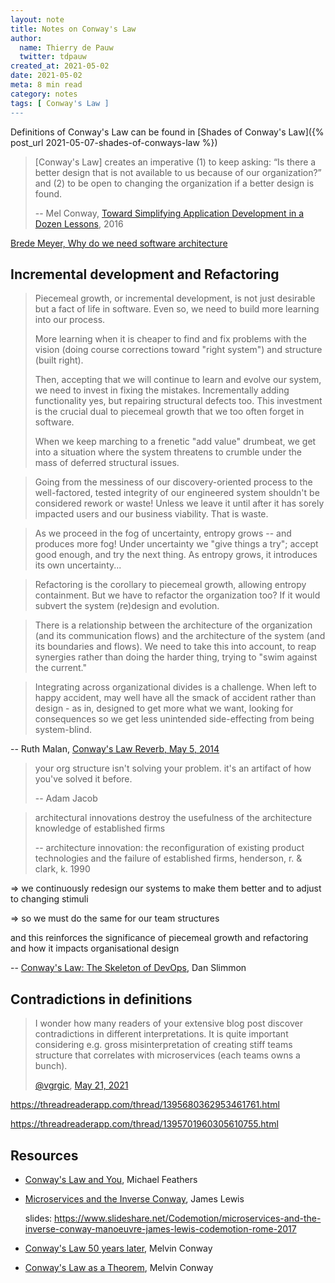 ```yaml
---
layout: note
title: Notes on Conway's Law
author:
  name: Thierry de Pauw
  twitter: tdpauw
created_at: 2021-05-02
date: 2021-05-02
meta: 8 min read
category: notes
tags: [ Conway's Law ]
---
```


Definitions of Conway's Law can be found in [Shades of Conway's Law]({% post_url 2021-05-07-shades-of-conways-law %})

> [Conway's Law] creates an imperative (1) to keep asking: “Is there a better design that is not available to us because of our organization?” and (2) to be open to changing the organization if a better design is found.
>
> -- Mel Conway, [Toward Simplifying Application Development in a Dozen Lessons](http://melconway.com/Home/pdf/simplify.pdf), 2016

[Brede Meyer, Why do we need software architecture](https://web.archive.org/web/20060403044638/http://www.bredemeyer.com/why.html)

## Incremental development and Refactoring

> Piecemeal growth, or incremental development, is not just desirable but a fact of life in software. Even so, we need to build more learning into our process.
>
> More learning when it is cheaper to find and fix problems with the vision (doing course corrections toward "right system") and structure (built right).
>
> Then, accepting that we will continue to learn and evolve our system, we need to invest in fixing the mistakes. Incrementally adding functionality yes, but repairing structural defects too. This investment is the crucial dual to piecemeal growth that we too often forget in software.
>
> When we keep marching to a frenetic "add value" drumbeat, we get into a situation where the system threatens to crumble under the mass of deferred structural issues.


> Going from the messiness of our discovery-oriented process to the well-factored, tested integrity of our engineered system shouldn't be considered rework or waste! Unless we leave it until after it has sorely impacted users and our business viability. That is waste.


> As we proceed in the fog of uncertainty, entropy grows -- and produces more fog! Under uncertainty we "give things a try"; accept good enough, and try the next thing. As entropy grows, it introduces its own uncertainty...


> Refactoring is the corollary to piecemeal growth, allowing entropy containment. But we have to refactor the organization too? If it would subvert the system (re)design and evolution.


> There is a relationship between the architecture of the organization (and its communication flows) and the architecture of the system (and its boundaries and flows). We need to take this into account, to reap synergies rather than doing the harder thing, trying to "swim against the current."


> Integrating across organizational divides is a challenge. When left to happy accident, may well have all the smack of accident rather than design - as in, designed to get more what we want, looking for consequences so we get less unintended side-effecting from being system-blind.

-- Ruth Malan, [Conway's Law Reverb, May 5, 2014](https://www.ruthmalan.com/Journal/2014/2014JournalMay.htm)

> your org structure isn't solving your problem.
> it's an artifact of how you've solved it before.
>
> -- Adam Jacob

> architectural innovations destroy the usefulness of the architecture knowledge of established firms
>
> -- architecture innovation: the reconfiguration of existing product technologies and the failure of established firms, henderson, r. & clark, k. 1990

=> we continuously redesign our systems to make them better and to adjust to changing stimuli

=> so we must do the same for our team structures

and this reinforces the significance of piecemeal growth and refactoring and how it impacts organisational design

-- [Conway's Law: The Skeleton of DevOps](https://www.slideshare.net/danslimmon/conways-law-the-skeleton-of-devops), Dan Slimmon

## Contradictions in definitions

> I wonder how many readers of your extensive blog post discover contradictions in different interpretations.
> It is quite important considering e.g. gross misinterpretation of creating stiff teams structure that correlates with microservices (each teams owns a bunch).
>
> [@vgrgic](https://twitter.com/vgrgic),  [May 21, 2021](https://twitter.com/vgrgic/status/1395626485256364032?s=20)

https://threadreaderapp.com/thread/1395680362953461761.html

https://threadreaderapp.com/thread/1395701960305610755.html



## Resources

- [Conway's Law and You](https://www.youtube.com/watch?v=odJ8esf2h6E), Michael Feathers
- [Microservices and the Inverse Conway](https://www.youtube.com/watch?v=uamh7xppO3E), James Lewis

  slides: https://www.slideshare.net/Codemotion/microservices-and-the-inverse-conway-manoeuvre-james-lewis-codemotion-rome-2017

- [Conway's Law 50 years later](http://melconway.com/keynote/Presentation.pdf), Melvin Conway
- [Conway's Law as a Theorem](https://www.melconway.com/keynote/Theorem.pdf), Melvin Conway

